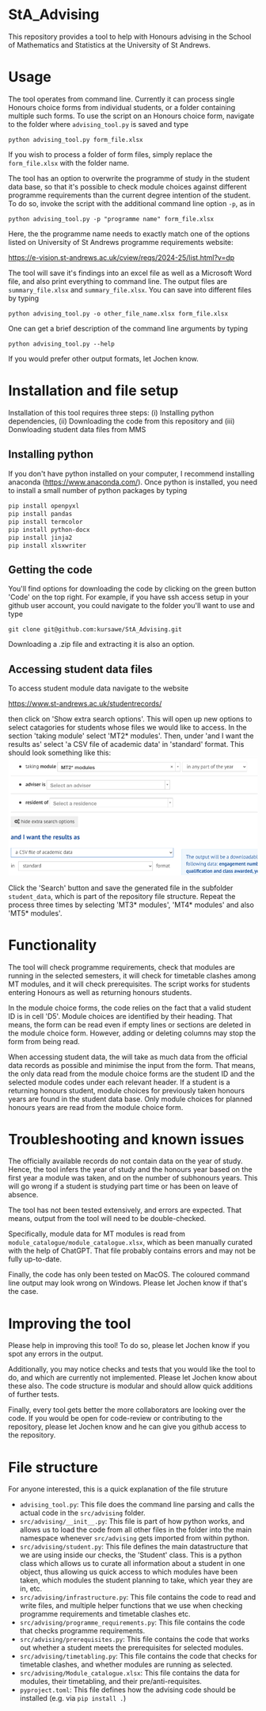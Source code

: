 # StA_Advising
This repository provides a tool to help with Honours advising in the School of Mathematics and Statistics at the University of St Andrews.

# Usage
The tool operates from command line. Currently it can process single Honours choice forms from individual students, or a folder containing multiple such forms. To use the script on an Honours choice form, navigate to the folder where `advising_tool.py` is saved and type

```
python advising_tool.py form_file.xlsx
```

If you wish to process a folder of form files, simply replace the `form_file.xlsx` with the folder name.

The tool has an option to overwrite the programme of study in the student data base, so that it's possible to check module choices against different programme requirements than the current degree intention of the student. To do so, invoke the script with the additional command line option `-p`, as in

```
python advising_tool.py -p "programme name" form_file.xlsx
```

Here, the the programme name needs to exactly match one of the options listed on University of St Andrews programme requirements website:

https://e-vision.st-andrews.ac.uk/cview/reqs/2024-25/list.html?v=dp

The tool will save it's findings into an excel file as well as a Microsoft Word file, and also print everything to command line. The output files are `summary_file.xlsx` and `summary_file.xlsx`. You can save into different files by typing

```
python advising_tool.py -o other_file_name.xlsx form_file.xlsx
```

One can get a brief description of the command line arguments by typing

```
python advising_tool.py --help
```

If you would prefer other output formats, let Jochen know.

# Installation and file setup
Installation of this tool requires three steps: (i) Installing python dependencies, (ii) Downloading the code from this repository and (iii) Donwloading student data files from MMS

## Installing python 
If you don't have python installed on your computer, I recommend installing anaconda (https://www.anaconda.com/). Once python is installed, you need to install a small number of python packages by typing

```
pip install openpyxl
pip install pandas
pip install termcolor
pip install python-docx
pip install jinja2
pip install xlsxwriter
```

## Getting the code
You'll find options for downloading the code by clicking on the green button 'Code' on the top right. For example, if you have ssh access setup in your github user account, you could navigate to the folder you'll want to use and type

```
git clone git@github.com:kursawe/StA_Advising.git
```

Downloading a .zip file and extracting it is also an option. 

## Accessing student data files

To access student module data navigate to the website

https://www.st-andrews.ac.uk/studentrecords/

then click on 'Show extra search options'. This will open up new options to select catagories for students whose files we would like to access. In the section 'taking module' select 'MT2* modules'. Then, under 'and I want the results as' select 'a CSV file of academic data' in 'standard' format.
This should look something like this:
![](./img/repository_image.png)

Click the 'Search' button and save the generated file in the subfolder `student_data`, which is part of the repository file structure. Repeat the process three times by selecting 'MT3* modules', 'MT4* modules' and also 'MT5* modules'.

# Functionality
The tool will check programme requirements, check that modules are running in the selected semesters, it will check for timetable clashes among MT modules, and it will check prerequisites. The script works for students entering Honours as well as returning honours students.

In the module choice forms, the code relies on the fact that a valid student ID is in cell 'D5'. Module choices are identified by their heading. That means, the form can be read even if empty lines or sections are deleted in the module choice form. However, adding or deleting columns may stop the form from being read.

 When accessing student data, the will take as much data from the official data records as possible and minimise the input from the form. That means, the only data read from the module choice forms are the student ID and the selected module codes under each relevant header. If a student is a returning honours student, module choices for previously taken honours years are found in the student data base. Only module choices for planned honours years are read from the module choice form.

# Troubleshooting and known issues
The officially available records do not contain data on the year of study. Hence, the tool infers the year of study and the honours year based on the first year a module was taken, and on the number of subhonours years. This will go wrong if a student is studying part time or has been on leave of absence.

The tool has not been tested extensively, and errors are expected. That means, output from the tool will need to be double-checked.

Specifically, module data for MT modules is read from `module_catalogue/module_catalogue.xlsx`, which as been manually curated with the help of ChatGPT. That file probably contains errors and may not be fully up-to-date.

Finally, the code has only been tested on MacOS. The coloured command line output may look wrong on Windows. Please let Jochen know if that's the case.

# Improving the tool

Please help in improving this tool! To do so, please let Jochen know if you spot any errors in the output.

Additionally, you may notice checks and tests that you would like the tool to do, and which are currently not implemented. Please let Jochen know about these also. The code structure is modular and should allow quick additions of further tests.

Finally, every tool gets better the more collaborators are looking over the code. If you would be open for code-review or contributing to the repository, please let Jochen know and he can give you github access to the repository.

# File structure
For anyone interested, this is a quick explanation of the file struture

- `advising_tool.py`: This file does the command line parsing and calls the actual code in the  `src/advising` folder.
- `src/advising/__init__.py`: This file is part of how python works, and allows us to load the code from all other files in the folder into the main namespace whenever `src/advising` gets imported from within python.
- `src/advising/student.py`: This file defines the main datastructure that we are using inside our checks, the 'Student' class. This is a python class which allows us to curate all information about a student in one object, thus allowing us quick access to which modules have been taken, which modules the student planning to take, which year they are in, etc.
- `src/advising/infrastructure.py`: This file contains the code to read and write files, and multiple helper functions that we use when checking programme requirements and timetable clashes etc.
- `src/advising/programme_requirements.py`: This file contains the code that checks programme requirements.
- `src/advising/prerequisites.py`: This file contains the code that works out whether a student meets the prerequisites for selected modules.
- `src/advising/timetabling.py`: This file contains the code that checks for timetable clashes, and whether modules are running as selected.
- `src/advising/Module_catalogue.xlsx`: This file contains the data for modules, their timetabling, and their pre/anti-requisites.
- `pyproject.toml`: This file defines how the advising code should be installed (e.g. via `pip install .`)
